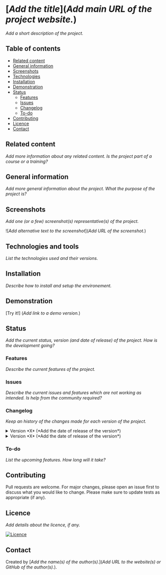 # [*Add the title*](*Add main URL of the project website.*) 
*Add a short description of the project.*

## Table of contents
- [Related content](#related-content)
- [General information](#general-information)
- [Screenshots](#screenshots)
- [Technologies](#technologies-and-tools)
- [Installation](#installation)
- [Demonstration](#demonstration)
- [Status](#status)
  - [Features](#features)
  - [Issues](#issues)
  - [Changelog](#changelog)
  - [To-do](#to-do)
- [Contributing](#contributing)
- [Licence](#licence)
- [Contact](#contact)

## Related content
*Add more information about any related content. Is the project part of a course or a training?*

## General information
*Add more general information about the project. What the purpose of the project is?*

## Screenshots
*Add one (or a few) screenshot(s) representative(s) of the project.*

![*Add alternative text to the screenshot*](*Add URL of the screenshot.*) 

## Technologies and tools
*List the technologies used and their versions.*

## Installation
*Describe how to install and setup the environement.*

## Demonstration
[Try it!] (*Add link to a demo version.*) 

## Status
*Add the current status, version (and date of release) of the project. How is the development going?*

### Features
*Describe the current features of the project.*

### Issues
*Describe the current issues and features which are not working as intended. Is help from the community required?*

### Changelog
*Keep an history of the changes made for each version of the project.*
<details markdown="block">
<summary>Version *X* (*Add the date of release of the version*)</summary>
<i>List the main new features and issues of the version.</i>
</details>
<details markdown="block">
<summary>Version *X* (*Add the date of release of the version*)</summary>
<i>List the main new features and issues of the version.</i>
</details>

### To-do
*List the upcoming features. How long will it take?*

## Contributing
Pull requests are welcome. For major changes, please open an issue first to discuss what you would like to change.
Please make sure to update tests as appropriate (if any).

## Licence
*Add details about the licence, if any.*
  
[![Licence](https://img.shields.io/github/license/Ileriayo/markdown-badges?style=for-the-badge)](./LICENSE)

## Contact
Created by [*Add the name(s) of the author(s).*](*Add URL to the website(s) or GitHub of the author(s).*).
